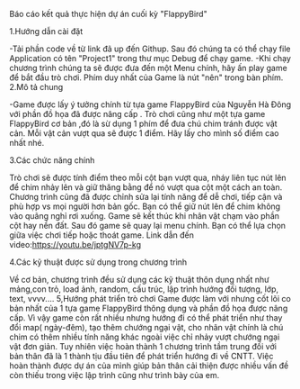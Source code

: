 Báo cáo kết quả thực hiện dự án cuối kỳ "FlappyBird"

1.Hướng dẫn cài đặt

-Tải phần code về từ link đã up đến Githup. Sau đó chúng ta có thể chạy file Application có tên "Project1" trong thư mục Debug để chạy game.
-Khi chạy chương trình chúng ta sẽ được đưa đến một Menu chính, hãy ấn play game để bắt đầu trò chơi. Phím duy nhất của Game là nút "nên" trong bàn phím. 
2.Mô tả chung

-Game được lấy ý tưởng chính từ tựa game FlappyBird của Nguyễn Hà Đông với phần đồ họa đã được nâng cấp . Trò chơi cũng như một tựa game FlappyBird cơ bản ,đó là sừ dụng 1 phím để đưa chú chim tránh được vật cản. Mỗi vật cản vượt qua sẽ được 1 điểm. Hãy lấy cho mình số điểm cao nhất nhé.

3.Các chức năng chính

Trò chơi sẽ được tính điểm theo mỗi cột bạn vượt qua, nháy liên tục nút lên để chim nhảy lên và giữ thăng bằng để nó vượt qua cột một cách an toàn. Chương trình cũng đã được chỉnh sửa lại tính năng để dễ chơi, tiếp cận và phù hợp vs mọi người hơn bản gốc. Bạn có thể giữ nút lên để chim không vào quãng nghỉ rơi xuống. Game sẽ kết thúc khi nhân vật chạm vào phần cột hay nền đất. Sau đó game sẽ quay lại menu chính. Bạn có thể lựa chọn giữa việc chơi tiếp hoặc thoát game.
Link dẫn đến video:https://youtu.be/jptgNV7p-kg

4.Các kỹ thuật được sử dụng trong chương trình

Về cơ bản, chương trình đều sử dụng các kỹ thuật thôn dụng nhất như mảng,con trỏ, load ảnh, random, cấu trúc, lập trình hướng đối tượng, lớp, text, vvvv....
5,Hướng phát triển trò chơi
Game được làm với nhưng cốt lõi co bản nhất của 1 tựa game FlappyBird thông dụng và phần đồ họa được nâng cấp. Vì vậy game còn rất nhiều nhưng hướng đi có thể phát triển như thay đổi map( ngày-đêm), tạo thêm chướng ngại vật, cho nhân vật chính là chú chim có thêm nhiều tính năng khác ngoài việc chỉ nhảy vượt chướng ngại vật đơn giản. Tuy nhiên việc hoàn thành 1 chương trình tầm trung đối với bản thân đã là 1 thành tịu đầu tiên để phát triển hướng đi về CNTT. Việc hoàn thành được dự án của mình giúp bản thân cải thiện được nhiều vấn đề còn thiếu trong việc lập trình cũng như trình bày của em.
